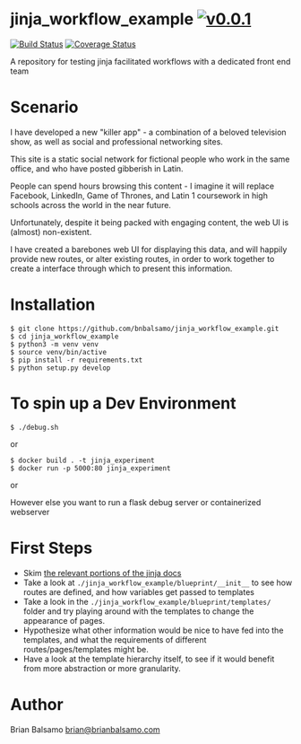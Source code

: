 # jinja_workflow_example [![v0.0.1](https://img.shields.io/badge/version-0.0.1-blue.svg)](https://github.com/bnbalsamo/jinja_workflow_example/releases)

[![Build Status](https://travis-ci.org/bnbalsamo/jinja_workflow_example.svg?branch=master)](https://travis-ci.org/bnbalsamo/jinja_workflow_example) [![Coverage Status](https://coveralls.io/repos/github/bnbalsamo/jinja_workflow_example/badge.svg?branch=master)](https://coveralls.io/github/bnbalsamo/jinja_workflow_example?branch=master)

A repository for testing jinja facilitated workflows with a dedicated front end team

# Scenario

I have developed a new "killer app" - a combination of a beloved television show, as well as social and professional networking sites.

This site is a static social network for fictional people who work in the same office, and who have posted gibberish in Latin.

People can spend hours browsing this content - I imagine it will replace Facebook, LinkedIn, Game of Thrones, and Latin 1 coursework in high schools across the world in the near future.

Unfortunately, despite it being packed with engaging content, the web UI is (almost) non-existent. 

I have created a barebones web UI for displaying this data, and will happily provide new routes, or alter existing routes, in order to work together
to create a interface through which to present this information.

# Installation

```
$ git clone https://github.com/bnbalsamo/jinja_workflow_example.git
$ cd jinja_workflow_example
$ python3 -m venv venv
$ source venv/bin/active
$ pip install -r requirements.txt
$ python setup.py develop
```

# To spin up a Dev Environment

```$ ./debug.sh```

or

```
$ docker build . -t jinja_experiment
$ docker run -p 5000:80 jinja_experiment
```

or

However else you want to run a flask debug server or containerized webserver

# First Steps

- Skim [the relevant portions of the jinja docs](http://jinja.pocoo.org/docs/2.10/templates/) 
- Take a look at ```./jinja_workflow_example/blueprint/__init__``` to see how routes are defined, and how variables get passed to templates 
- Take a look in the ```./jinja_workflow_example/blueprint/templates/``` folder and try playing around with the templates to change the appearance of pages.
- Hypothesize what other information would be nice to have fed into the templates, and what the requirements of different routes/pages/templates might be.
- Have a look at the template hierarchy itself, to see if it would benefit from more abstraction or more granularity.


# Author
Brian Balsamo <brian@brianbalsamo.com>
